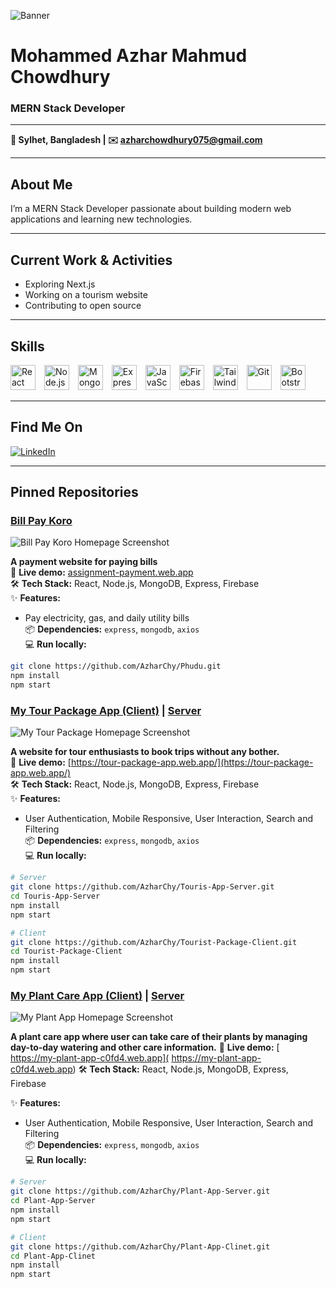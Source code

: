 <!-- Banner Image -->
![Banner](https://i.ibb.co/NdVwh80T/banner-png.png)

# Mohammed Azhar Mahmud Chowdhury  
### MERN Stack Developer

---

**📍 Sylhet, Bangladesh | ✉️ azharchowdhury075@gmail.com**

---

## About Me  
I’m a MERN Stack Developer passionate about building modern web applications and learning new technologies.

---

## Current Work & Activities  
- Exploring Next.js  
- Working on a tourism website  
- Contributing to open source  

---

## Skills  
<div>
  <img alt="React" src="https://cdn.jsdelivr.net/gh/devicons/devicon/icons/react/react-original.svg" width="40" height="40" style="margin-right: 10px;"/>
  <img alt="Node.js" src="https://cdn.jsdelivr.net/gh/devicons/devicon/icons/nodejs/nodejs-original.svg" width="40" height="40" style="margin-right: 10px;"/>
  <img alt="MongoDB" src="https://cdn.jsdelivr.net/gh/devicons/devicon/icons/mongodb/mongodb-original.svg" width="40" height="40" style="margin-right: 10px;"/>
  <img alt="Express" src="https://cdn.jsdelivr.net/gh/devicons/devicon/icons/express/express-original.svg" width="40" height="40" style="margin-right: 10px;"/>
  <img alt="JavaScript" src="https://cdn.jsdelivr.net/gh/devicons/devicon/icons/javascript/javascript-original.svg" width="40" height="40" style="margin-right: 10px;"/>
  <img alt="Firebase" src="https://cdn.jsdelivr.net/gh/devicons/devicon/icons/firebase/firebase-plain.svg" width="40" height="40" style="margin-right: 10px;"/>
  <img alt="Tailwind CSS" src="https://upload.wikimedia.org/wikipedia/commons/d/d5/Tailwind_CSS_Logo.svg" width="40" height="40" style="margin-right: 10px;" />
  <img alt="Git" src="https://cdn.jsdelivr.net/gh/devicons/devicon/icons/git/git-original.svg" width="40" height="40" style="margin-right: 10px;"/>
  <img alt="Bootstrap" src="https://cdn.jsdelivr.net/gh/devicons/devicon/icons/bootstrap/bootstrap-plain.svg" width="40" height="40"/>
</div>


---

## Find Me On  
[![LinkedIn](https://img.shields.io/badge/LinkedIn-blue?logo=linkedin&logoColor=white)](https://www.linkedin.com/in/md-azhar-mahmud-chowdhury-aa867232a)

---

## Pinned Repositories  

### [Bill Pay Koro](https://github.com/AzharChy/Phudu)  
![Bill Pay Koro Homepage Screenshot](https://i.ibb.co/WWg5VBKv/Screenshot-2025-06-25-153319.png)

**A payment website for paying bills**  
🔗 **Live demo:** [assignment-payment.web.app](https://assignment-payment.web.app/)  
🛠️ **Tech Stack:** React, Node.js, MongoDB, Express, Firebase  
✨ **Features:**  
- Pay electricity, gas, and daily utility bills  
📦 **Dependencies:** `express`, `mongodb`, `axios`  
💻 **Run locally:**  
```bash
git clone https://github.com/AzharChy/Phudu.git
npm install
npm start
```
### [My Tour Package App (Client)](https://github.com/AzharChy/Tourist-Package-Client) | [Server](https://github.com/AzharChy/Touris-App-Server)  
![My Tour Package Homepage Screenshot](https://i.ibb.co/YFf9G9kd/Screenshot-2025-06-25-152859.png)

**A website for tour enthusiasts to book trips without any bother.**  
🔗 **Live demo:** [https://tour-package-app.web.app/](https://tour-package-app.web.app/)  
🛠️ **Tech Stack:** React, Node.js, MongoDB, Express, Firebase  
✨ **Features:**  
- User Authentication, Mobile Responsive, User Interaction, Search and Filtering  
📦 **Dependencies:** `express`, `mongodb`, `axios`  
💻 **Run locally:**  
```bash
# Server
git clone https://github.com/AzharChy/Touris-App-Server.git
cd Touris-App-Server
npm install
npm start

# Client
git clone https://github.com/AzharChy/Tourist-Package-Client.git
cd Tourist-Package-Client
npm install
npm start

```
 ### [My Plant Care App (Client)](https://github.com/AzharChy/Plant-App-Clinet) | [Server](https://github.com/AzharChy/Plant-App-Server)
![My Plant App Homepage Screenshot](https://i.ibb.co/5g3HWLXN/Screenshot-2025-06-25-153532.png)

**A plant care app where user can take care of their plants by managing day-to-day watering and other care information.**
🔗 **Live demo:** [ https://my-plant-app-c0fd4.web.app]( https://my-plant-app-c0fd4.web.app)
🛠️ **Tech Stack:** React, Node.js, MongoDB, Express, Firebase  

✨ **Features:**  
- User Authentication, Mobile Responsive, User Interaction, Search and Filtering  
📦 **Dependencies:** `express`, `mongodb`, `axios`  
💻 **Run locally:**  
```bash
# Server
git clone https://github.com/AzharChy/Plant-App-Server.git
cd Plant-App-Server
npm install
npm start

# Client
git clone https://github.com/AzharChy/Plant-App-Clinet.git
cd Plant-App-Clinet
npm install
npm start
```
